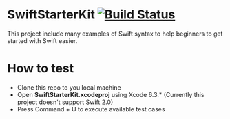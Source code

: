 # SwiftStarterKit [![Build Status](http://img.shields.io/travis/rs/SDWebImage/master.svg?style=flat)](https://travis-ci.org/dobaduc/SwiftStarterKit)
This project include many examples of Swift syntax to help beginners to get started with Swift easier.

How to test
============
- Clone this repo to you local machine
- Open **SwiftStarterKit.xcodeproj** using Xcode 6.3.* (Currently this project doesn't support Swift 2.0)
- Press Command + U to execute available test cases
